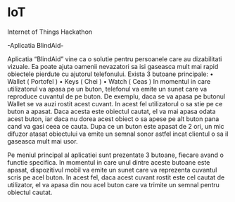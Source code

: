 # IoT
Internet of Things Hackathon

-Aplicatia BlindAid-

Aplicatia “BlindAid” vine ca o solutie pentru persoanele care au dizabilitati vizuale. Ea poate ajuta oamenii nevazatori sa isi gaseasca mult mai rapid obiectele pierdute cu ajutorul telefonului.
	Exista 3 butoane principale:
•	Wallet ( Portofel )
•	Keys ( Chei )
•	Watch ( Ceas )
In momentul in care utilizatorul va apasa pe un buton, telefonul
va emite un sunet care va reproduce cuvantul de pe buton.
De exemplu, daca se va apasa pe butonul Wallet se va auzi
rostit acest cuvant. In acest fel utilizatorul o sa stie pe ce buton a apasat. 
Daca acesta este obiectul cautat, el va mai apasa odata acest buton, iar daca nu dorea acest obiect o sa apese pe alt buton
pana cand va gasi ceea ce cauta. 
Dupa ce un buton este apasat de 2 ori, un mic difuzor atasat obiectului va emite un semnal sonor astfel incat 
clientul o sa il gaseasca mult mai usor.


Pe meniul principal al aplicatiei sunt prezentate 3 butoane, fiecare avand o functie specifica. 
In momentul in care unul dintre aceste butoane este apasat, dispozitivul mobil va emite un sunet care va reprezenta 
cuvantul scris pe acel buton. In acest fel, daca acest cuvant rostit este cel cautat de utilizator, el va apasa din nou 
acel buton care va trimite un semnal pentru obiectul cautat.
